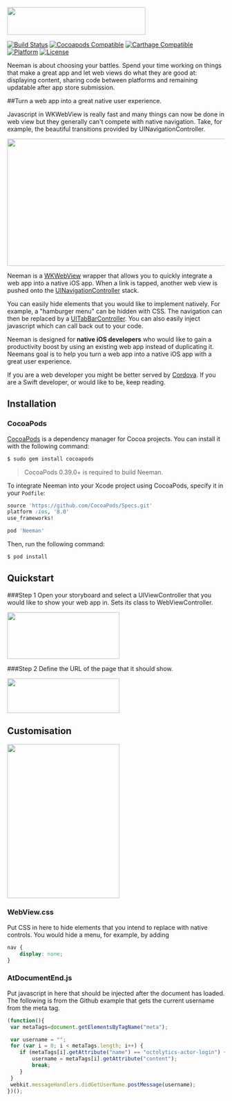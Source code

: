 <img src="http://intellum.github.io/neeman/images/Logo.png" width="320" height="64" />

[![Build Status](https://travis-ci.org/intellum/neeman.svg)](https://travis-ci.org/intellum/neeman)
[![Cocoapods Compatible](https://img.shields.io/cocoapods/v/Neeman.svg)](https://img.shields.io/cocoapods/v/Neeman.svg)
[![Carthage Compatible](https://img.shields.io/badge/Carthage-compatible-4BC51D.svg?style=flat)](https://github.com/Carthage/Carthage)
[![Platform](https://img.shields.io/cocoapods/p/Neeman.svg?style=flat)](http://cocoadocs.org/docsets/Neeman)
[![License](https://img.shields.io/cocoapods/l/Neeman.svg?style=flat)](https://raw.githubusercontent.com/intellum/neeman/master/LICENSE)

Neeman is about choosing your battles. Spend your time working on things that make a great app and let web views do what they are good at: displaying content, sharing code between platforms and remaining updatable after app store submission.

##Turn a web app into a great native user experience.

Javascript in WKWebView is really fast and many things can now be done in web view but they generally can't compete with native navigation. Take, for example, the beautiful transitions provided by UINavigationController.

<img src="http://intellum.github.io/neeman/images/Navigation.gif" width="540" height="294" />


Neeman is a [WKWebView](https://developer.apple.com/library/ios/documentation/WebKit/Reference/WKWebView_Ref/) wrapper that allows you to quickly integrate a web app into a native iOS app. When a link is tapped, another web view is pushed onto the [UINavigationController](https://developer.apple.com/library/ios/documentation/UIKit/Reference/UINavigationController_Class/) stack.

You can easily hide elements that you would like to implement natively. For example, a "hamburger menu" can be hidden with CSS. The navigation can then be replaced by a [UITabBarController](https://developer.apple.com/library/ios/documentation/UIKit/Reference/UITabBarController_Class/). You can also easily inject javascript which can call back out to your code. 

Neeman is designed for **native iOS developers** who would like to gain a productivity boost by using an existing web app instead of duplicating it. Neemans goal is to help you turn a web app into a native iOS app with a great user experience.

If you are a web developer you might be better served by [Cordova](https://cordova.apache.org/). If you are a Swift developer, or would like to be, keep reading.

## Installation

### CocoaPods

[CocoaPods](http://cocoapods.org) is a dependency manager for Cocoa projects. You can install it with the following command:

```bash
$ sudo gem install cocoapods
```

> CocoaPods 0.39.0+ is required to build Neeman.

To integrate Neeman into your Xcode project using CocoaPods, specify it in your `Podfile`:

```ruby
source 'https://github.com/CocoaPods/Specs.git'
platform :ios, '8.0'
use_frameworks!

pod 'Neeman'
```

Then, run the following command:

```bash
$ pod install
```

## Quickstart

###Step 1
Open your storyboard and select a UIViewController that you would like to show your web app in. Sets its class to WebViewController.

<img src="http://intellum.github.io/neeman/images/Step-1.png" width="260" height="108" />

###Step 2
Define the URL of the page that it should show.

<img src="http://intellum.github.io/neeman/images/Step-2.png" width="260" height="80" />

## Customisation
<img src="http://intellum.github.io/neeman/images/ProjectNavigator.png" width="260" height="356" />

### WebView.css
Put CSS in here to hide elements that you intend to replace with native controls. You would hide a menu, for example, by adding

```CSS
nav {
    display: none;
}

```

### AtDocumentEnd.js
Put javascript in here that should be injected after the document has loaded. The following is from the Github example that gets the current username from the meta tag.

```javascript
(function(){
 var metaTags=document.getElementsByTagName("meta");

 var username = "";
 for (var i = 0; i < metaTags.length; i++) {
    if (metaTags[i].getAttribute("name") == "octolytics-actor-login") {
        username = metaTags[i].getAttribute("content");
        break;
    }
 }
 webkit.messageHandlers.didGetUserName.postMessage(username);
})();
```

